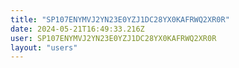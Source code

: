 ```yaml
---
title: "SP107ENYMVJ2YN23E0YZJ1DC28YX0KAFRWQ2XR0R"
date: 2024-05-21T16:49:33.216Z
user: SP107ENYMVJ2YN23E0YZJ1DC28YX0KAFRWQ2XR0R
layout: "users"
---
```

    